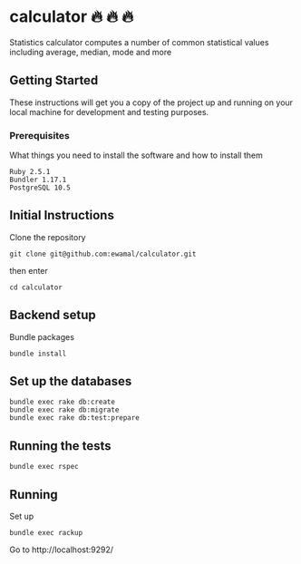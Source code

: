 # calculator :fire: :fire: :fire:
Statistics calculator computes a number of common statistical values including average, median, mode and more

## Getting Started

These instructions will get you a copy of the project up and running on your local machine for development and testing purposes.

### Prerequisites

What things you need to install the software and how to install them

```
Ruby 2.5.1
Bundler 1.17.1
PostgreSQL 10.5
```

## Initial Instructions

Clone the repository
```
git clone git@github.com:ewamal/calculator.git
```
then enter

```
cd calculator
```
## Backend setup

Bundle packages

```
bundle install
```
## Set up the databases
```
bundle exec rake db:create
bundle exec rake db:migrate
bundle exec rake db:test:prepare

```

## Running the tests

```
bundle exec rspec
```
## Running

Set up
```
bundle exec rackup
```
Go to http://localhost:9292/
